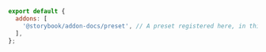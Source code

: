 ```js filename=".storybook/main.js" renderer="common" language="js"
export default {
  addons: [
    '@storybook/addon-docs/preset', // A preset registered here, in this case from the addon-docs addon.
  ],
};
```

